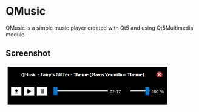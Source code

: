 # QMusic

QMusic is a simple music player created with Qt5 and using Qt5Multimedia module.

## Screenshot

![Screenshot of QMusic App](screenshot.png)